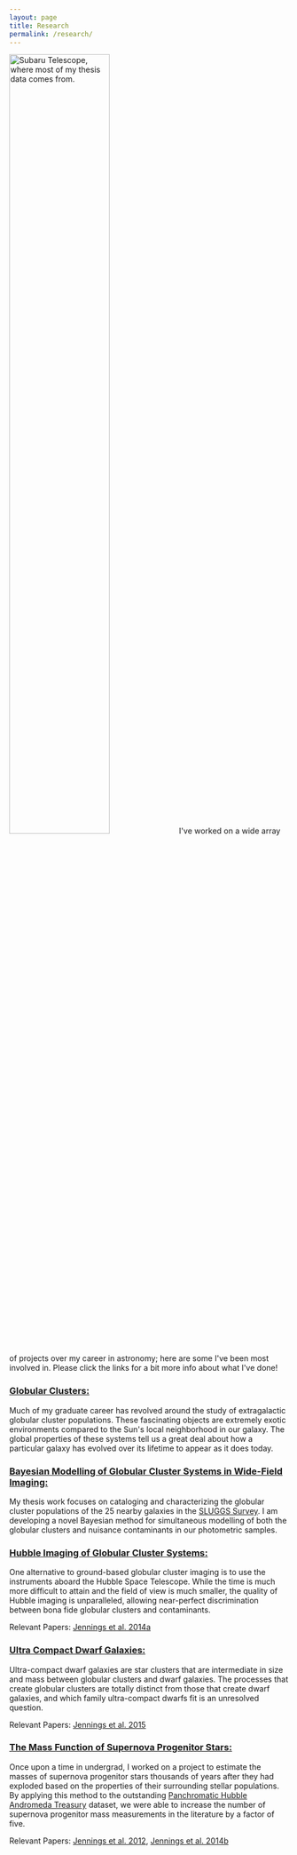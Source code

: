 ```yaml
---
layout: page
title: Research
permalink: /research/
---
```

<img src="{{ site.baseurl }}/assets/MaunaKea_Subaru.jpg" style="width: 60%" title="Subaru Telescope, where most of my thesis data comes from.">
I've worked on a wide array of projects over my career in astronomy; here are some I've been
most involved in. Please click the links for a bit more info about what I've done!

### [Globular Clusters:](gcs.html)
Much of my graduate career has revolved around the study of extragalactic
globular cluster populations. These fascinating objects are extremely exotic
environments compared to the Sun's local neighborhood in our galaxy. The global
properties of these systems tell us a great deal about how a particular galaxy
has evolved over its lifetime to appear as it does today.


### [Bayesian Modelling of Globular Cluster Systems in Wide-Field Imaging:](gc_selection.html)
My thesis work focuses on cataloging and characterizing the globular cluster populations of the 25 nearby galaxies
in the [SLUGGS Survey](http://sluggs.swin.edu.au/Start.html). I am developing a novel Bayesian method for
simultaneous modelling of both the globular clusters and nuisance contaminants in our photometric samples. 



### [Hubble Imaging of Globular Cluster Systems:](gc_hubble.html)
One alternative to ground-based globular cluster imaging is to use the instruments aboard the Hubble Space Telescope.
While the time is much more difficult to attain and the field of view is much smaller,
the quality of Hubble imaging is unparalleled, allowing near-perfect discrimination between
bona fide globular clusters and contaminants.

Relevant Papers: [Jennings et al. 2014a](http://adsabs.harvard.edu/abs/2014AJ....148...32J)



### [Ultra Compact Dwarf Galaxies:](ucds.html)
Ultra-compact dwarf galaxies are star clusters that are intermediate in size and mass between
globular clusters and dwarf galaxies. The processes that create globular clusters are totally
distinct from those that create dwarf galaxies, and which family ultra-compact dwarfs
fit is an unresolved question.

Relevant Papers: [Jennings et al. 2015](http://adsabs.harvard.edu/abs/2015ApJ...812L..10J)



### [The Mass Function of Supernova Progenitor Stars:](sn_progenitors.html)
Once upon a time in undergrad, I worked on a project to estimate the masses of supernova
progenitor stars thousands of years after they had exploded based on the properties of their
surrounding stellar populations. By applying this method
to the outstanding [Panchromatic Hubble Andromeda Treasury](http://www.astro.washington.edu/groups/phat/Home.html) dataset, we were able to increase
the number of supernova progenitor mass measurements in the literature by a factor of five. 

Relevant Papers:
[Jennings et al. 2012](http://adsabs.harvard.edu/abs/2012ApJ...761...26J),
[Jennings et al. 2014b](http://adsabs.harvard.edu/abs/2014ApJ...795..170J)










